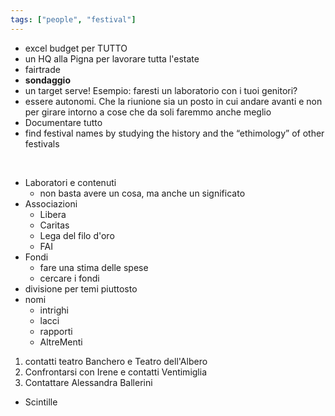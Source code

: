 ```yaml
---
tags: ["people", "festival"]
---
```

- excel budget per TUTTO
- un HQ alla Pigna per lavorare tutta l'estate
- fairtrade
- **sondaggio**
- un target serve! Esempio: faresti un laboratorio con i tuoi genitori?
- essere autonomi. Che la riunione sia un posto in cui andare avanti e non per girare intorno a cose che da soli faremmo anche meglio
- Documentare tutto
-   find festival names by studying the history and the “ethimology” of other festivals

<br>

- Laboratori e contenuti
	- non basta avere un cosa, ma anche un significato
- Associazioni
	- Libera
	- Caritas
	- Lega del filo d'oro
	- FAI
- Fondi
	- fare una stima delle spese
	- cercare i fondi
- divisione per temi piuttosto 
- nomi
	- intrighi
	- lacci
	- rapporti
	- AltreMenti
1. contatti teatro Banchero e Teatro dell'Albero
1. Confrontarsi con Irene e contatti Ventimiglia
1. Contattare Alessandra Ballerini
- Scintille
